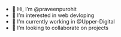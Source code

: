 - 👋 Hi, I’m @praveenpurohit
- 👀 I’m interested in web devloping
- 🌱 I’m currently working in @Upper-Digital
- 💞️ I’m looking to collaborate on projects

<!---
praveenpurohit/praveenpurohit is a ✨ special ✨ repository because its `README.md` (this file) appears on your GitHub profile.
You can click the Preview link to take a look at your changes.
--->
